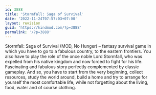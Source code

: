 ```yaml
---
id: 3888
title: 'Stormfall: Saga of Survival'
date: '2022-11-24T07:57:03+07:00'
layout: revision
guid: 'https://kindmod.com/?p=3888'
permalink: '/?p=3888'
---
```


Stormfall: Saga of Survival (MOD, No Hunger) – fantasy survival game in which you have to go to a fabulous country, to the eastern frontiers. You also have to play the role of the once noble Lord Stormfall, who was expelled from his native kingdom and now forced to fight for his life. Fascinating and fabulous story perfectly complemented by classic gameplay. And so, you have to start from the very beginning, collect resources, study the world around, build a home and try to arrange for yourself the most comfortable life, while not forgetting about the living, food, water and of course clothing.